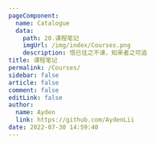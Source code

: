 ```yaml
---
pageComponent: 
  name: Catalogue
  data: 
    path: 20.课程笔记
    imgUrl: /img/index/Courses.png
    description: 悟已往之不谏，知来者之可追
title: 课程笔记
permalink: /Courses/
sidebar: false
article: false
comment: false
editLink: false
author: 
  name: Ayden
  link: https://github.com/AydenLii
date: 2022-07-30 14:59:40
---
```

